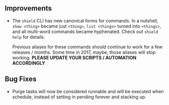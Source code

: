 ## Improvements

- The `shield` CLI has new canonical forms for commands.  In a
  nutshell, `show <thing>` became just `<thing>`, `list <things>`
  turned into `<things>`, and all multi-word commands became
  hyphenated.  Check out `shield help` for details.

  Previous aliases for these commands should continue to work for
  a few releases / months.  Some time in 2017, maybe, those
  aliases will stop working. **PLEASE UPDATE YOUR SCRIPTS /
  AUTOMATION ACCORDINGLY**

## Bug Fixes

- Purge tasks will now be considered runnable and will be
  executed when schedule, instead of setting in pending forever
  and stacking up.
